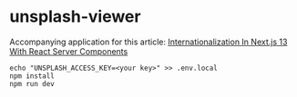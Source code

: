 # unsplash-viewer

Accompanying application for this article: [Internationalization In Next.js 13 With React Server Components](https://www.smashingmagazine.com/2023/03/internationalization-nextjs-13-react-server-components/)

```
echo "UNSPLASH_ACCESS_KEY=<your key>" >> .env.local
npm install
npm run dev
```
